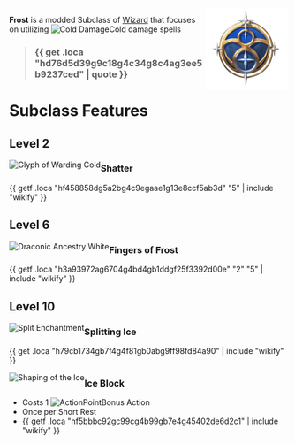 <img align="right" alt="Frost Wizard Class Icon" height="150" src="images/ClassIcons/Frost.png" />

**Frost** is a modded Subclass of [Wizard](https://bg3.wiki/wiki/Wizard) that focuses on utilizing <img src='https://bg3.wiki/w/images/0/05/Cold_Damage_Icon.png' height='25' align='top' alt='Cold Damage' />Cold damage spells
<h3>

> {{ get .loca "hd76d5d39g9c18g4c34g8c4ag3ee5b9237ced" | quote }}

</h3>

# Subclass Features

## Level 2

<img src="https://bg3.wiki/w/images/6/63/Glyph_of_Warding_Cold_Icon.webp" height="40" align="left" alt="Glyph of Warding Cold" />

### Shatter

{{ getf .loca "hf458858dg5a2bg4c9egaae1g13e8ccf5ab3d" "5" | include "wikify" }}

## Level 6

<img src="https://bg3.wiki/w/images/c/c9/Draconic_Ancestry_White_Cold_Icon.webp" height="40" align="left" alt="Draconic Ancestry White" />

### Fingers of Frost

{{ getf .loca "h3a93972ag6704g4bd4gb1ddgf25f3392d00e" "2" "5" | include "wikify" }}

## Level 10

<img src="https://bg3.wiki/w/images/b/b1/Split_Enchantment_Icon.webp" height="40" align="left" alt="Split Enchantment" />

### Splitting Ice

{{ get .loca "h79cb1734gb7f4g4f81gb0abg9ff98fd84a90" | include "wikify" }}

<img src="https://bg3.wiki/w/images/a/a3/Shaping_of_the_Ice_Icon.webp" height="40" align="left" alt="Shaping of the Ice" />

### Ice Block

- Costs 1 <img src="https://bg3.wiki/w/images/c/c9/Bonus_Action_Icon.png" height="25" align="top" alt="ActionPoint" />Bonus Action
- Once per Short Rest
- {{ getf .loca "hf5bbbc92gc99cg4b99gb7e4g45402de6d2c1" | include "wikify" }}